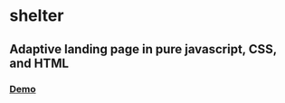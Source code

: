 # shelter
## Adaptive landing page in pure javascript, CSS, and HTML
### [Demo](https://tsekhmister.github.io/shelter/)
